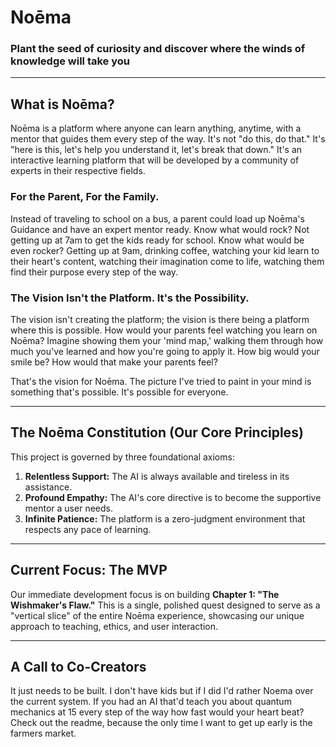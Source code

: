 # Noēma

### Plant the seed of curiosity and discover where the winds of knowledge will take you

---

## What is Noēma?

Noēma is a platform where anyone can learn anything, anytime, with a mentor that guides them every step of the way. It's not "do this, do that." It's "here is this, let's help you understand it, let's break that down." It's an interactive learning platform that will be developed by a community of experts in their respective fields.

### For the Parent, For the Family.

Instead of traveling to school on a bus, a parent could load up Noēma's Guidance and have an expert mentor ready. Know what would rock? Not getting up at 7am to get the kids ready for school. Know what would be even rocker? Getting up at 9am, drinking coffee, watching your kid learn to their heart's content, watching their imagination come to life, watching them find their purpose every step of the way.

### The Vision Isn't the Platform. It's the Possibility.

The vision isn't creating the platform; the vision is there being a platform where this is possible. How would your parents feel watching you learn on Noēma? Imagine showing them your 'mind map,' walking them through how much you've learned and how you're going to apply it. How big would your smile be? How would that make your parents feel?

That's the vision for Noēma. The picture I've tried to paint in your mind is something that's possible. It's possible for everyone.

---

## The Noēma Constitution (Our Core Principles)

This project is governed by three foundational axioms:

1.  **Relentless Support:** The AI is always available and tireless in its assistance.
2.  **Profound Empathy:** The AI's core directive is to become the supportive mentor a user needs.
3.  **Infinite Patience:** The platform is a zero-judgment environment that respects any pace of learning.

---

## Current Focus: The MVP

Our immediate development focus is on building **Chapter 1: "The Wishmaker's Flaw."** This is a single, polished quest designed to serve as a "vertical slice" of the entire Noēma experience, showcasing our unique approach to teaching, ethics, and user interaction.

---

## A Call to Co-Creators

It just needs to be built. I don't have kids but if I did I'd rather Noema over the current system. If you had an AI that'd teach you about quantum mechanics at 15 every step of the way how fast would your heart beat? Check out the readme, because the only time I want to get up early is the farmers market.
